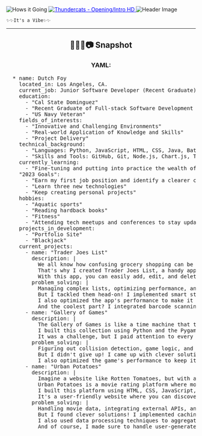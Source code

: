 <!DOCTYPE html>
<html>
<head>
  <title>Aesthetic</title>
  <style>
    /* Styling for the links */
    a {
      color: blue; /* Change color */
      text-decoration: underline; /* Add underline to the links */
    }

    a:hover {
      color: red; /* Change the color to your preferred hover color */
    }

    #codersrank-portfolio {
      max-width: 100%;
    }
  </style>
</head>
<body>
  
  <img src="https://capsule-render.vercel.app/api?text=Hows%20it%20Going&animation=fadeIn&type=waving&color=gradient&height=100" alt="Hows it Going">

  <a href="https://jdutchfoy.github.io/jdutchfoy/">
    <img src="https://i.makeagif.com/media/3-10-2016/oxzDLt.gif" alt="Thundercats - Opening/Intro HD">
  </a>

  <img src="https://capsule-render.vercel.app/api?type=waving&color=gradient&text=&height=100&section=header" alt="Header Image">

    ✨✨It's a Vibe✨✨
  </h1>

  <hr>

  <h2 align="center">
    👨🏻‍💻📷 Snapshot
  </h2>

  <h3 align="center">
    YAML:
  </h3>

  <pre>
  * name: Dutch Foy
    located_in: Los Angeles, CA.
    current_job: Junior Software Developer (Recent Graduate)
    education:
      - "Cal State Dominguez"
      - "Recent Graduate of Full-stack Software Development Program"
      - "US Navy Veteran"
    fields_of_interests:
      - "Innovative and Challenging Environments"
      - "Real-world Application of Knowledge and Skills"
      - "Project Delivery"
    technical_background:
      - "Languages: Python, JavaScript, HTML, CSS, Java, Batchfile, C#"
      - "Skills and Tools: GitHub, Git, Node.js, Chart.js, Trello, React, Bootstrap, API, Express.js, Visual Studio Code, Netlify, Miro, Codepen, ZSH, Debugging, Pytest, Postman, Axios, API Keys, SCSS, NumPy, Twisted, Zope, Pygame, Beautiful Soup, Psycopg, Next.js, Flask"
    currently_learning:
      - "Fine-tuning and putting into practice the wealth of information I've assimilated in the past 8 months of intensive learning."
    "2023 Goals":
      - "Earn my first job position and identify a clearer career path"
      - "Learn three new technologies"
      - "Keep creating personal projects"
    hobbies:
      - "Aquatic sports"
      - "Reading hardback books"
      - "Fitness"
      - "Attending tech meetups and conferences to stay updated with industry trends"
    projects_in_development:
      - "Portfolio Site"
      - "Blackjack"
    current_projects:
      - name: "Trader Joes List"
        description: |
          We all know how confusing grocery shopping can be sometimes.
          That's why I created Trader Joes List, a handy application for managing your shopping lists.
          With this app, you can easily add, edit, and delete items from your list, making your grocery trips a breeze!
        problem_solving: |
          Managing complex lists, optimizing performance, and integrating barcode scanning were the hurdles I faced.
          But I tackled them head-on! I implemented smart state management techniques to handle those long shopping lists.
          I also optimized the app's performance to make it lightning-fast.
          And the coolest part? I integrated barcode scanning functionality so you can just scan the items and get all the details instantly!
      - name: "Gallery of Games"
        description: |
          The Gallery of Games is like a time machine that takes you back to the good old days of classic arcade-style games.
          I built this collection using Python and the Pygame library, bringing back the nostalgic charm of games like Space Invaders, Pac-Man, and Snake.
          It was a challenge, but I paid attention to every little detail to ensure an immersive and enjoyable gaming experience.
        problem_solving: |
          Figuring out collision detection, game logic, and making the games run smoothly was tough.
          But I didn't give up! I came up with clever solutions like using bounding box detection and pixel-perfect collision methods.
          I also optimized the game's performance to keep it running smoothly.
      - name: "Urban Potatoes"
        description: |
          Imagine a website like Rotten Tomatoes, but with a twist.
          Urban Potatoes is a movie rating platform where movie lovers and fanatics like us get to be the critics!
          I built this platform using HTML, CSS, JavaScript, and a backend framework like Django or Node.js.
          It's a user-friendly website where you can discover new movies, rate them, and share your reviews with the community.
        problem_solving: |
          Handling movie data, integrating external APIs, and managing user-generated content were real challenges.
          But I found clever solutions! I implemented caching to improve performance and reduce API calls.
          I also used data processing techniques to aggregate and filter movie data efficiently.
          And of course, I made sure to handle user-generated content with proper validation and security measures.
  </pre>

</body>

</html>
